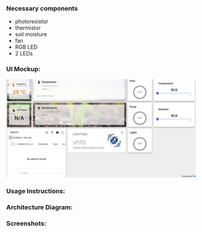 ### Necessary components
 - photoresistor
 - thermistor
 - soil moisture
 - fan
 - RGB LED
 - 2 LEDs

### UI Mockup:
![Image](./images/ui.png)

### Usage Instructions:

### Architecture Diagram:

### Screenshots:
